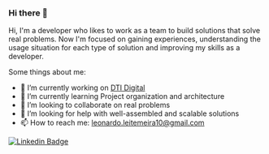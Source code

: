 ### Hi there 👋

Hi, I'm a developer who likes to work as a team to build solutions that solve real problems. Now I'm focused on gaining experiences, understanding the usage situation for each type of solution and improving my skills as a developer.

Some things about me:

- 🔭 I’m currently working on [DTI Digital](https://www.dtidigital.com.br)
- 🌱 I’m currently learning Project organization and architecture
- 👯 I’m looking to collaborate on real problems
- 🤔 I’m looking for help with well-assembled and scalable solutions
- 📫 How to reach me: leonardo.leitemeira10@gmail.com


[![Linkedin Badge](https://img.shields.io/badge/Twitter-1DA1F2?style=for-the-badge&logo=twitter&logoColor=white&link=www.linkedin.com/in/leonardo-leite-556843159)](www.linkedin.com/in/leonardo-leite-556843159) 

